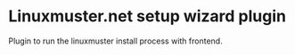 # Linuxmuster.net setup wizard plugin

Plugin to run the linuxmuster install process with frontend.
